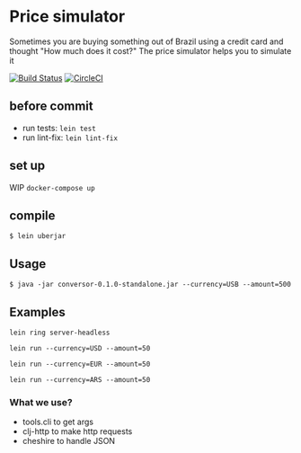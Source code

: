 # Price simulator
Sometimes you are buying something out of Brazil using a credit card and thought "How much does it cost?"
The price simulator helps you to simulate it

[![Build Status](https://travis-ci.org/pvgomes/price-simulator.svg?branch=master)](https://travis-ci.org/pvgomes/price-simulator)
[![CircleCI](https://circleci.com/gh/pvgomes/price-simulator.svg?style=svg)](https://circleci.com/gh/pvgomes/price-simulator)

## before commit
- run tests: `lein test`
- run lint-fix: `lein lint-fix`

## set up

WIP ```docker-compose up```

## compile

    $ lein uberjar

## Usage

    $ java -jar conversor-0.1.0-standalone.jar --currency=USB --amount=500

## Examples
`lein ring server-headless`

`lein run --currency=USD --amount=50`

`lein run --currency=EUR --amount=50`

`lein run --currency=ARS --amount=50`




### What we use?
- tools.cli to get args
- clj-http to make http requests
- cheshire to handle JSON

